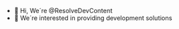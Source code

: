 - 👋 Hi, We´re @ResolveDevContent
- 👀 We´re interested in providing development solutions

<!---
ResolveDevContent/ResolveDevContent is a ✨ special ✨ repository because its `README.md` (this file) appears on your GitHub profile.
You can click the Preview link to take a look at your changes.
--->
